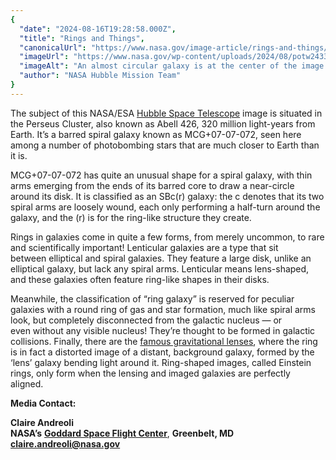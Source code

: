 ```yaml
---
{
  "date": "2024-08-16T19:28:58.000Z",
  "title": "Rings and Things",
  "canonicalUrl": "https://www.nasa.gov/image-article/rings-and-things/",
  "imageUrl": "https://www.nasa.gov/wp-content/uploads/2024/08/potw2433a.jpg",
  "imageAlt": "An almost circular galaxy is at the center of the image. It has a glowing bar stretching across its core; from the ends of the bar, thin spiral arms wrap around the galaxy to form a closed disk. The arms are fuzzy from the dust and stars they contain. The galaxy is on a black, mostly empty background. A few foreground stars with cross-shaped diffraction spikes can be seen, as well as some distant galaxies in the background.",
  "author": "NASA Hubble Mission Team"
}
---
```


The subject of this NASA/ESA [Hubble Space Telescope](http://nasa.gov/hubble) image is situated in the Perseus Cluster, also known as Abell 426, 320 million light-years from Earth. It’s a barred spiral galaxy known as MCG+07-07-072, seen here among a number of photobombing stars that are much closer to Earth than it is.

MCG+07-07-072 has quite an unusual shape for a spiral galaxy, with thin arms emerging from the ends of its barred core to draw a near-circle around its disk. It is classified as an SBc(r) galaxy: the c denotes that its two spiral arms are loosely wound, each only performing a half-turn around the galaxy, and the (r) is for the ring-like structure they create.

Rings in galaxies come in quite a few forms, from merely uncommon, to rare and scientifically important! Lenticular galaxies are a type that sit between elliptical and spiral galaxies. They feature a large disk, unlike an elliptical galaxy, but lack any spiral arms. Lenticular means lens-shaped, and these galaxies often feature ring-like shapes in their disks.

Meanwhile, the classification of “ring galaxy” is reserved for peculiar galaxies with a round ring of gas and star formation, much like spiral arms look, but completely disconnected from the galactic nucleus — or even without any visible nucleus! They’re thought to be formed in galactic collisions. Finally, there are the [famous gravitational lenses](https://science.nasa.gov/mission/hubble/science/universe-uncovered/hubbles-gravitational-lenses/), where the ring is in fact a distorted image of a distant, background galaxy, formed by the ‘lens’ galaxy bending light around it. Ring-shaped images, called Einstein rings, only form when the lensing and imaged galaxies are perfectly aligned.

**Media Contact:**

**Claire Andreoli**  
**NASA’s** [**Goddard Space Flight Center**](http://www.nasa.gov/goddard), **Greenbelt, MD**  
[**claire.andreoli@nasa.gov**](mailto:claire.andreoli@nasa.gov)
